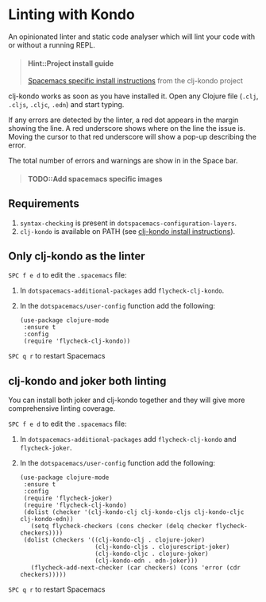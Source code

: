 # Linting with Kondo

An opinionated linter and static code analyser which will lint your code with or without a running REPL.

> #### Hint::Project install guide
> [Spacemacs specific install instructions](https://github.com/borkdude/clj-kondo/blob/master/doc/editor-integration.md#spacemacs) from the clj-kondo project

clj-kondo works as soon as you have installed it.  Open any Clojure file (`.clj`, `.cljs`, `.cljc`, `.edn`) and start typing.

If any errors are detected by the linter, a red dot appears in the margin showing the line.  A red underscore shows where on the line the issue is.  Moving the cursor to that red underscore will show a pop-up describing the error.

The total number of errors and warnings are show in in the Space bar.


> #### TODO::Add spacemacs specific images


## Requirements

1. `syntax-checking` is present in `dotspacemacs-configuration-layers`.
2. `clj-kondo` is available on PATH (see [clj-kondo install instructions](https://github.com/borkdude/clj-kondo/blob/master/doc/install.md)).


## Only clj-kondo as the linter

`SPC f e d` to edit the `.spacemacs` file:

1. In `dotspacemacs-additional-packages` add `flycheck-clj-kondo`.
2. In the `dotspacemacs/user-config` function add the following:

   ``` elisp
   (use-package clojure-mode
    :ensure t
    :config
    (require 'flycheck-clj-kondo))
   ```

`SPC q r` to restart Spacemacs


## clj-kondo and joker both linting

You can install both joker and clj-kondo together and they will give more comprehensive linting coverage.

`SPC f e d` to edit the `.spacemacs` file:

1. In `dotspacemacs-additional-packages` add `flycheck-clj-kondo` and `flycheck-joker`.
2. In the `dotspacemacs/user-config` function add the following:

   ``` elisp
   (use-package clojure-mode
    :ensure t
    :config
    (require 'flycheck-joker)
    (require 'flycheck-clj-kondo)
    (dolist (checker '(clj-kondo-clj clj-kondo-cljs clj-kondo-cljc clj-kondo-edn))
      (setq flycheck-checkers (cons checker (delq checker flycheck-checkers))))
    (dolist (checkers '((clj-kondo-clj . clojure-joker)
                        (clj-kondo-cljs . clojurescript-joker)
                        (clj-kondo-cljc . clojure-joker)
                        (clj-kondo-edn . edn-joker)))
      (flycheck-add-next-checker (car checkers) (cons 'error (cdr checkers)))))
   ```

`SPC q r` to restart Spacemacs
